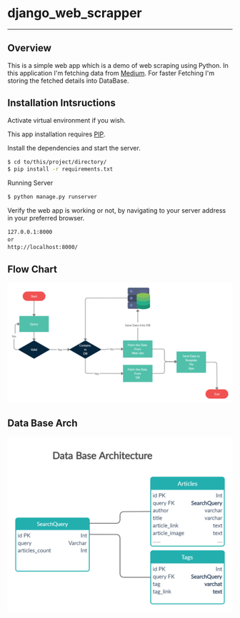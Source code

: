 # django_web_scrapper

---

## Overview

This is a simple web app which is a demo of web scraping using Python. In this application I'm fetching data from [Medium](https://medium.com/). For faster Fetching I'm storing the fetched details into DataBase.

## Installation Intsructions

Activate virtual environment if you wish.

This app installation requires [PIP](https://pip.pypa.io/en/stable/).

Install the dependencies and start the server.

```sh
$ cd to/this/project/directory/
$ pip install -r requirements.txt
```

Running Server

```sh
$ python manage.py runserver
```

Verify the web app is working or not,  by navigating to your server address in your preferred browser.

```sh
127.0.0.1:8000
or
http://localhost:8000/
```

## Flow Chart

![Flow Chart Demo](demo_images/flow.png "Flow Chart")

## Data Base Arch

![Data Base Arch Demo](demo_images/db_arch.png "Data Base Arch")
